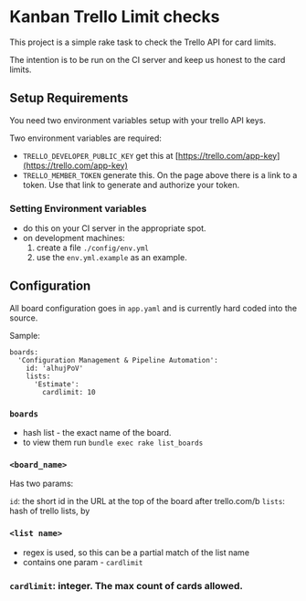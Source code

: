 # Kanban Trello Limit checks

This project is a simple rake task to check the Trello API for card limits.

The intention is to be run on the CI server and keep us honest to the card limits.

## Setup Requirements

You need two environment variables setup with your trello API keys.

Two environment variables are required:

* `TRELLO_DEVELOPER_PUBLIC_KEY` get this at [https://trello.com/app-key](https://trello.com/app-key)
* `TRELLO_MEMBER_TOKEN` generate this.  On the page above there is a link to a token.   Use that link to generate and authorize your token.


### Setting Environment variables

* do this on your CI server in the appropriate spot.
* on development machines:
  1. create a file `./config/env.yml`
  2. use the `env.yml.example` as an example.

## Configuration

All board configuration goes in `app.yaml` and is currently hard coded into the source.

Sample:

```
boards:
  'Configuration Management & Pipeline Automation':
    id: 'alhujPoV'
    lists:
      'Estimate':
        cardlimit: 10
```
### `boards`
* hash list - the exact name of the board.
* to view them run `bundle exec rake list_boards`

### `<board_name>`

Has two params:

`id`: the short id in the URL at the top of the board after trello.com/b
`lists`: hash of trello lists, by <list name>

### `<list name>`
* regex is used, so this can be a partial match of the list name
* contains one param - `cardlimit`

### `cardlimit`: integer.  The max count of cards allowed.
